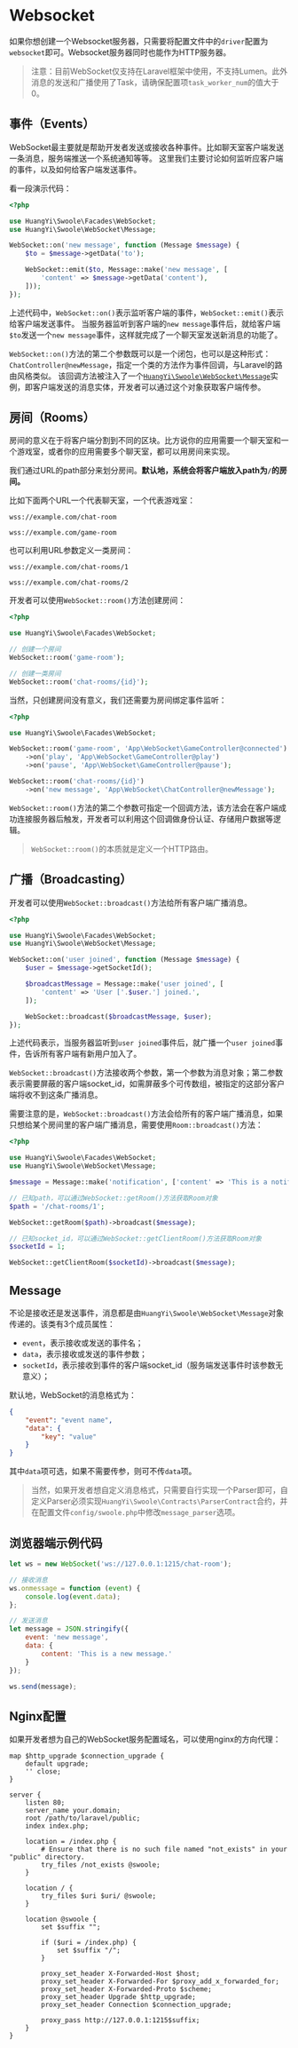 # Websocket

如果你想创建一个Websocket服务器，只需要将配置文件中的`driver`配置为`websocket`即可。Websocket服务器同时也能作为HTTP服务器。

> 注意：目前WebSocket仅支持在Laravel框架中使用，不支持Lumen。此外消息的发送和广播使用了Task，请确保配置项`task_worker_num`的值大于0。

## 事件（Events）

WebSocket最主要就是帮助开发者发送或接收各种事件。比如聊天室客户端发送一条消息，服务端推送一个系统通知等等。
这里我们主要讨论如何监听应客户端的事件，以及如何给客户端发送事件。

看一段演示代码：

```php
<?php

use HuangYi\Swoole\Facades\WebSocket;
use HuangYi\Swoole\WebSocket\Message;

WebSocket::on('new message', function (Message $message) {
    $to = $message->getData('to');

    WebSocket::emit($to, Message::make('new message', [
        'content' => $message->getData('content'),
    ]));
});

```

上述代码中，`WebSocket::on()`表示监听客户端的事件，`WebSocket::emit()`表示给客户端发送事件。
当服务器监听到客户端的`new message`事件后，就给客户端`$to`发送一个`new message`事件，这样就完成了一个聊天室发送新消息的功能了。

`WebSocket::on()`方法的第二个参数既可以是一个闭包，也可以是这种形式：`ChatController@newMessage`，指定一个类的方法作为事件回调，与Laravel的路由风格类似。
该回调方法被注入了一个[`HuangYi\Swoole\WebSocket\Message`](#message)实例，即客户端发送的消息实体，开发者可以通过这个对象获取客户端传参。

## 房间（Rooms）

房间的意义在于将客户端分割到不同的区块。比方说你的应用需要一个聊天室和一个游戏室，或者你的应用需要多个聊天室，都可以用房间来实现。

我们通过URL的path部分来划分房间。**默认地，系统会将客户端放入path为`/`的房间。**

比如下面两个URL一个代表聊天室，一个代表游戏室：

```
wss://example.com/chat-room
```

```
wss://example.com/game-room
```

也可以利用URL参数定义一类房间：

```
wss://example.com/chat-rooms/1
```

```
wss://example.com/chat-rooms/2
```

开发者可以使用`WebSocket::room()`方法创建房间：

```php
<?php

use HuangYi\Swoole\Facades\WebSocket;

// 创建一个房间
WebSocket::room('game-room');

// 创建一类房间
WebSocket::room('chat-rooms/{id}');

```

当然，只创建房间没有意义，我们还需要为房间绑定事件监听：

```php
<?php

use HuangYi\Swoole\Facades\WebSocket;

WebSocket::room('game-room', 'App\WebSocket\GameController@connected')
    ->on('play', 'App\WebSocket\GameController@play')
    ->on('pause', 'App\WebSocket\GameController@pause');

WebSocket::room('chat-rooms/{id}')
    ->on('new message', 'App\WebSocket\ChatController@newMessage');

```

`WebSocket::room()`方法的第二个参数可指定一个回调方法，该方法会在客户端成功连接服务器后触发，开发者可以利用这个回调做身份认证、存储用户数据等逻辑。

> `WebSocket::room()`的本质就是定义一个HTTP路由。

## 广播（Broadcasting）

开发者可以使用`WebSocket::broadcast()`方法给所有客户端广播消息。

```php
<?php

use HuangYi\Swoole\Facades\WebSocket;
use HuangYi\Swoole\WebSocket\Message;

WebSocket::on('user joined', function (Message $message) {
    $user = $message->getSocketId();

    $broadcastMessage = Message::make('user joined', [
        'content' => 'User ['.$user.'] joined.',
    ]);

    WebSocket::broadcast($broadcastMessage, $user);
});

```

上述代码表示，当服务器监听到`user joined`事件后，就广播一个`user joined`事件，告诉所有客户端有新用户加入了。

`WebSocket::broadcast()`方法接收两个参数，第一个参数为消息对象；第二参数表示需要屏蔽的客户端socket_id，如需屏蔽多个可传数组，被指定的这部分客户端将收不到这条广播消息。

需要注意的是，`WebSocket::broadcast()`方法会给所有的客户端广播消息，如果只想给某个房间里的客户端广播消息，需要使用`Room::broadcast()`方法：

```php
<?php

use HuangYi\Swoole\Facades\WebSocket;
use HuangYi\Swoole\WebSocket\Message;

$message = Message::make('notification', ['content' => 'This is a notification']);

// 已知path，可以通过WebSocket::getRoom()方法获取Room对象
$path = '/chat-rooms/1';

WebSocket::getRoom($path)->broadcast($message);

// 已知socket_id，可以通过WebSocket::getClientRoom()方法获取Room对象
$socketId = 1;

WebSocket::getClientRoom($socketId)->broadcast($message);

```

## Message

不论是接收还是发送事件，消息都是由`HuangYi\Swoole\WebSocket\Message`对象传递的。该类有3个成员属性：

- `event`，表示接收或发送的事件名；
- `data`，表示接收或发送的事件参数；
- `socketId`，表示接收到事件的客户端socket_id（服务端发送事件时该参数无意义）；

默认地，WebSocket的消息格式为：

```json
{
    "event": "event name",
    "data": {
        "key": "value"
    }
}
```

其中`data`项可选，如果不需要传参，则可不传`data`项。

> 当然，如果开发者想自定义消息格式，只需要自行实现一个Parser即可，自定义Parser必须实现`HuangYi\Swoole\Contracts\ParserContract`合约，并在配置文件`config/swoole.php`中修改`message_parser`选项。

## 浏览器端示例代码

```javascript
let ws = new WebSocket('ws://127.0.0.1:1215/chat-room');

// 接收消息
ws.onmessage = function (event) {
    console.log(event.data);
};

// 发送消息
let message = JSON.stringify({
    event: 'new message',
    data: {
        content: 'This is a new message.'
    }
});

ws.send(message);

```

## Nginx配置

如果开发者想为自己的WebSocket服务配置域名，可以使用nginx的方向代理：

```nginx
map $http_upgrade $connection_upgrade {
    default upgrade;
    '' close;
}

server {
    listen 80;
    server_name your.domain;
    root /path/to/laravel/public;
    index index.php;

    location = /index.php {
        # Ensure that there is no such file named "not_exists" in your "public" directory.
        try_files /not_exists @swoole;
    }

    location / {
        try_files $uri $uri/ @swoole;
    }

    location @swoole {
        set $suffix "";
        
        if ($uri = /index.php) {
            set $suffix "/";
        }

        proxy_set_header X-Forwarded-Host $host;
        proxy_set_header X-Forwarded-For $proxy_add_x_forwarded_for;
        proxy_set_header X-Forwarded-Proto $scheme;
        proxy_set_header Upgrade $http_upgrade;
        proxy_set_header Connection $connection_upgrade;

        proxy_pass http://127.0.0.1:1215$suffix;
    }
}
```
